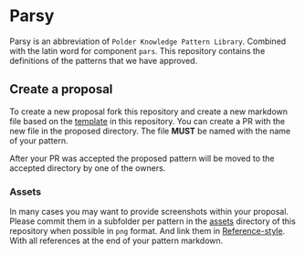 # Parsy

Parsy is an abbreviation of `Polder Knowledge Pattern Library`. Combined with the 
latin word for component `pars`. This repository contains the definitions of the 
patterns that we have approved.

## Create a proposal

To create a new proposal fork this repository and create a new markdown file based 
on the [template] in this repository. You can create a PR with the new file in the
proposed directory. The file **MUST** be named with the name of your pattern.

After your PR was accepted the proposed pattern will be moved to the accepted 
directory by one of the owners.

### Assets

In many cases you may want to provide screenshots within your proposal. Please 
commit them in a subfolder per pattern in the [assets] directory of this repository
when possible in `png` format. And link them in [Reference-style]. With all 
references at the end of your pattern markdown.

[template]: ./template.md
[assets]: ./assets
[Reference-style]: https://github.com/adam-p/markdown-here/wiki/Markdown-Cheatsheet#images
